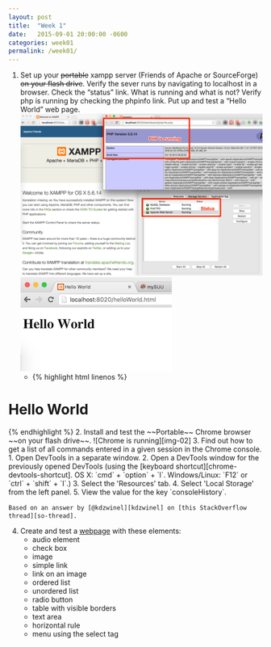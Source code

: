 ```yaml
---
layout: post
title:  "Week 1"
date:   2015-09-01 20:00:00 -0600
categories: week01
permalink: /week01/
---
```

1. Set up your ~~portable~~ xampp server (Friends of Apache or SourceForge) ~~on your flash drive~~. Verify the sever runs by navigating to localhost in a browser.  Check the “status” link.  What is running and what is not?  Verify php is running by checking the phpinfo link.  Put up and test a “Hello World” web page.  
![Verify Server Running, Check status, verify phpinfo.][img-01-a]
![Hello World page][img-01-b]
    - {% highlight html linenos %}
<!DOCTYPE html>
<html>
    <head>
        <meta charset="utf-8">
        <title>Hello World</title>
    </head>
    <body>
        <h1>Hello World</h1>
    </body>
</html>
{% endhighlight %}
2. Install and test the ~~Portable~~ Chrome browser ~~on your flash drive~~.  
![Chrome is running][img-02]
3. Find out how to get a list of all commands entered in a given session in the Chrome console.
    1. Open DevTools in a separate window.
    2. Open a DevTools window for the previously opened DevTools (using the [keyboard shortcut][chrome-devtools-shortcut]. OS X: `cmd` + `option` + `I`. Windows/Linux: `F12` or `ctrl` + `shift` + `I`.)
    3. Select the 'Resources' tab.
    4. Select 'Local Storage' from the left panel.
    5. View the value for the key `consoleHistory`.

    Based on an answer by [@kdzwinel][kdzwinel] on [this StackOverflow thread][so-thread].
4. Create and test a [webpage][01-04] with these elements:
    - audio element
    - check box
    - image
    - simple link
    - link on an image
    - ordered list
    - unordered list
    - radio button
    - table with visible borders
    - text area
    - horizontal rule
    - menu using the select tag

[img-01-a]: ../images/week01/01-a.png "Verify Server Running, Check status, verify phpinfo."
[img-01-b]: ../images/week01/01-helloWorld.png "Hello World Page"
[img-02]: ../images/week01/02-chrome.png "Chrome is running"
[chrome-devtools-shortcut]: https://developer.chrome.com/devtools/docs/shortcuts#opening-devtools
[kdzwinel]: https://github.com/kdzwinel
[so-thread]: http://stackoverflow.com/questions/18885409/how-do-i-clear-google-chrome-console-suggessions
[01-04]: ../assignments/01-04.html  "01-04"
